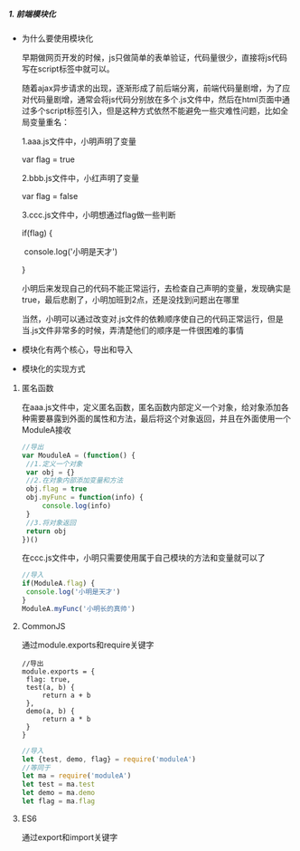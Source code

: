 ##### 1. 前端模块化

- 为什么要使用模块化

  早期做网页开发的时候，js只做简单的表单验证，代码量很少，直接将js代码写在script标签中就可以。

  随着ajax异步请求的出现，逐渐形成了前后端分离，前端代码量剧增，为了应对代码量剧增，通常会将js代码分别放在多个.js文件中，然后在html页面中通过多个script标签引入，但是这种方式依然不能避免一些灾难性问题，比如全局变量重名：

  1.aaa.js文件中，小明声明了变量

   var flag = true

  2.bbb.js文件中，小红声明了变量 

  var flag = false

  3.ccc.js文件中，小明想通过flag做一些判断

  if(flag) {

  ​	console.log('小明是天才')

  }

  小明后来发现自己的代码不能正常运行，去检查自己声明的变量，发现确实是true，最后悲剧了，小明加班到2点，还是没找到问题出在哪里

  当然，小明可以通过改变对.js文件的依赖顺序使自己的代码正常运行，但是当.js文件非常多的时候，弄清楚他们的顺序是一件很困难的事情

- 模块化有两个核心，导出和导入

- 模块化的实现方式

1. 匿名函数

   在aaa.js文件中，定义匿名函数，匿名函数内部定义一个对象，给对象添加各种需要暴露到外面的属性和方法，最后将这个对象返回，并且在外面使用一个ModuleA接收

   ```javascript
   //导出
   var MouduleA = (function() {
   	//1.定义一个对象
   	var obj = {}
   	//2.在对象内部添加变量和方法
   	obj.flag = true
   	obj.myFunc = function(info) {
   		console.log(info)
   	}
   	//3.将对象返回
   	return obj
   })()
   ```

   在ccc.js文件中，小明只需要使用属于自己模块的方法和变量就可以了

   ```javascript
   //导入
   if(ModuleA.flag) {
   	console.log('小明是天才')
   }
   ModuleA.myFunc('小明长的真帅')
   ```

2. CommonJS

    通过module.exports和require关键字

   ```javacript
   //导出
   module.exports = {
   	flag: true,
   	test(a, b) {
   		return a + b
   	},
   	demo(a, b) {
   		return a * b
   	}
   }
   ```

   ```javascript
   //导入
   let {test, demo, flag} = require('moduleA')
   //等同于
   let ma = require('moduleA')
   let test = ma.test
   let demo = ma.demo
   let flag = ma.flag
   ```

   

3. ES6

   通过export和import关键字

```

```

